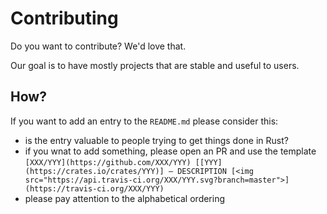 # Contributing

Do you want to contribute? We'd love that.

Our goal is to have mostly projects that are stable and useful to users.

## How?

If you want to add an entry to the `README.md` please consider this:

- is the entry valuable to people trying to get things done in Rust?
- if you wnat to add something, please open an PR and use the template `[XXX/YYY](https://github.com/XXX/YYY) [[YYY](https://crates.io/crates/YYY)] — DESCRIPTION [<img src="https://api.travis-ci.org/XXX/YYY.svg?branch=master">](https://travis-ci.org/XXX/YYY)`
- please pay attention to the alphabetical ordering
